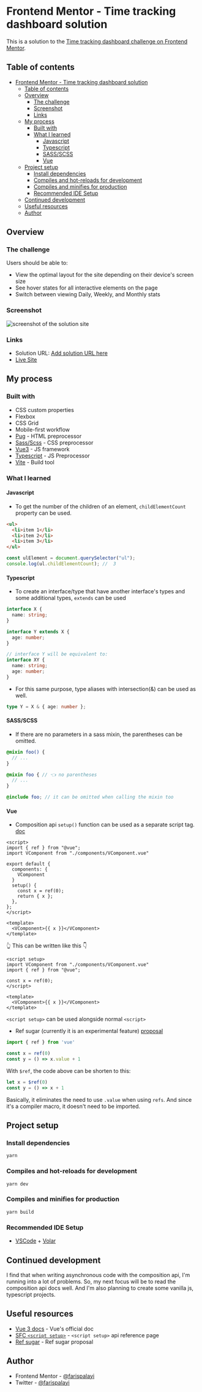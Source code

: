 # Frontend Mentor - Time tracking dashboard solution

This is a solution to the [Time tracking dashboard challenge on Frontend Mentor](https://www.frontendmentor.io/challenges/time-tracking-dashboard-UIQ7167Jw).

## Table of contents

- [Frontend Mentor - Time tracking dashboard solution](#frontend-mentor---time-tracking-dashboard-solution)
  - [Table of contents](#table-of-contents)
  - [Overview](#overview)
    - [The challenge](#the-challenge)
    - [Screenshot](#screenshot)
    - [Links](#links)
  - [My process](#my-process)
    - [Built with](#built-with)
    - [What I learned](#what-i-learned)
      - [Javascript](#javascript)
      - [Typescript](#typescript)
      - [SASS/SCSS](#sassscss)
      - [Vue](#vue)
  - [Project setup](#project-setup)
    - [Install dependencies](#install-dependencies)
    - [Compiles and hot-reloads for development](#compiles-and-hot-reloads-for-development)
    - [Compiles and minifies for production](#compiles-and-minifies-for-production)
    - [Recommended IDE Setup](#recommended-ide-setup)
  - [Continued development](#continued-development)
  - [Useful resources](#useful-resources)
  - [Author](#author)

## Overview

### The challenge

Users should be able to:

- View the optimal layout for the site depending on their device's screen size
- See hover states for all interactive elements on the page
- Switch between viewing Daily, Weekly, and Monthly stats

### Screenshot

![screenshot of the solution site](./screenshot.png)

### Links

- Solution URL: [Add solution URL here](https://your-solution-url.com)
- [Live Site](https://time-tracking-dashboard.vercel.app)

## My process

### Built with

- CSS custom properties
- Flexbox
- CSS Grid
- Mobile-first workflow
- [Pug](https://pugjs.org/) - HTML preprocessor
- [Sass/Scss](https://sass-lang.com) - CSS preprocessor
- [Vue3](https://v3.vuejs.org/) - JS framework
- [Typescript](www.typescriptlang.org) - JS Preprocessor
- [Vite](https://vitejs.dev/) - Build tool

### What I learned

#### Javascript

- To get the number of the children of an element, `childElementCount` property can be used.

```html
<ul>
  <li>item 1</li>
  <li>item 2</li>
  <li>item 3</li>
</ul>
```

```js
const ulElement = document.querySelector("ul");
console.log(ul.childElementCount); //  3
```

#### Typescript

- To create an interface/type that have another interface's types and some additional types, `extends` can be used

```ts
interface X {
  name: string;
}

interface Y extends X {
  age: number;
}

// interface Y will be equivalent to:
interface XY {
  name: string;
  age: number;
}
```

- For this same purpose, type aliases with intersection(&) can be used as well.

```ts
type Y = X & { age: number };
```

#### SASS/SCSS

- If there are no parameters in a sass mixin, the parentheses can be omitted.

<!-- prettier-ignore -->
```scss
@mixin foo() {
  // ...
}

@mixin foo { // 👈 no parentheses
  // ...
}

@include foo; // it can be omitted when calling the mixin too
```

#### Vue

- Composition api `setup()` function can be used as a separate script tag. [doc]()

```vue
<script>
import { ref } from "@vue";
import VComponent from "./components/VComponent.vue"

export default {
  components: {
    VComponent
  }
  setup() {
    const x = ref(0);
    return { x };
  },
};
</script>

<template>
  <VComponent>{{ x }}</VComponent>
</template>
```

👆 This can be written like this 👇

```vue
<script setup>
import VComponent from "./components/VComponent.vue"
import { ref } from "@vue";

const x = ref(0);
</script>

<template>
  <VComponent>{{ x }}</VComponent>
</template>
```

`<script setup>` can be used alongside normal `<script>`

- Ref sugar (currently it is an experimental feature) [proposal]()

<!-- prettier-ignore -->
```js
import { ref } from 'vue'

const x = ref(0)
const y = () => x.value + 1
```

With `$ref`, the code above can be shorten to this:

<!-- prettier-ignore -->
```js
let x = $ref(0)
const y = () => x + 1
```

Basically, it eliminates the need to use `.value` when using `refs`.
And since it's a compiler macro, it doesn't need to be imported.

## Project setup

### Install dependencies

```
yarn
```

### Compiles and hot-reloads for development

```
yarn dev
```

### Compiles and minifies for production

```
yarn build
```

### Recommended IDE Setup

- [VSCode](https://code.visualstudio.com/) + [Volar](https://marketplace.visualstudio.com/items?itemName=johnsoncodehk.volar)

## Continued development

I find that when writing asynchronous code with the composition api, I'm running into a lot of problems. So, my next focus will be to read the composition api docs well. And I'm also planning to create some vanilla js, typescript projects.

## Useful resources

- [Vue 3 docs](https://v3.vuejs.org/) - Vue's official doc
- [SFC `<script setup>`](https://v3.vuejs.org/api/sfc-script-setup.html#sfc-script-setup) - `<script setup>` api reference page
- [Ref sugar](https://github.com/vuejs/rfcs/discussions/369) - Ref sugar proposal

## Author

- Frontend Mentor - [@farispalayi](https://www.frontendmentor.io/profile/farispalayi)
- Twitter - [@farispalayi](https://www.twitter.com/farispalayi)
